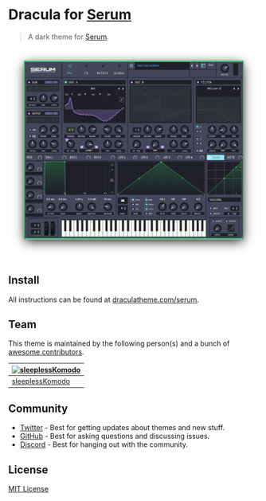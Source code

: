# Dracula for [Serum](https://xferrecords.com/products/serum/)

> A dark theme for [Serum](https://xferrecords.com/products/serum/).

![Screenshot](./screenshot.png)

## Install

All instructions can be found at [draculatheme.com/serum](https://draculatheme.com/serum).

## Team

This theme is maintained by the following person(s) and a bunch of [awesome contributors](https://github.com/dracula/foobar/graphs/contributors).

| [![sleeplessKomodo](https://github.com/sleeplessKomodo.png?size=100)](https://github.com/sleeplessKomodo) |
| --------------------------------------------------------------------------------------------------------- |
| [sleeplessKomodo](https://github.com/sleeplessKomodo)                                                     |

## Community

- [Twitter](https://twitter.com/draculatheme) - Best for getting updates about themes and new stuff.
- [GitHub](https://github.com/dracula/dracula-theme/discussions) - Best for asking questions and discussing issues.
- [Discord](https://draculatheme.com/discord-invite) - Best for hanging out with the community.

## License

[MIT License](./LICENSE)
